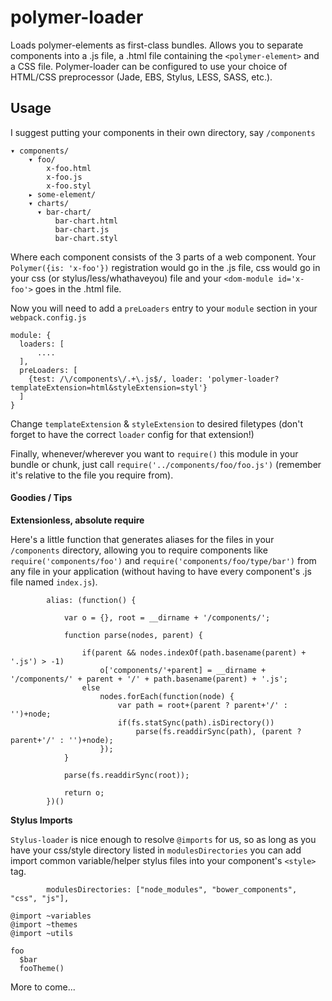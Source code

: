 # polymer-loader

Loads polymer-elements as first-class bundles. Allows you to separate components into a .js file, a .html file containing the `<polymer-element>` and a CSS file. Polymer-loader can be configured to use your choice of HTML/CSS preprocessor (Jade, EBS, Stylus, LESS, SASS, etc.).

## Usage

I suggest putting your components in their own directory, say `/components`

```
▾ components/
    ▾ foo/
        x-foo.html
        x-foo.js
        x-foo.styl
    ▸ some-element/
    ▾ charts/
      ▾ bar-chart/
          bar-chart.html
          bar-chart.js
          bar-chart.styl
```

Where each component consists of the 3 parts of a web component. Your `Polymer({is: 'x-foo'})` registration would go in the .js file, css would go in your css (or stylus/less/whathaveyou) file and your `<dom-module id='x-foo'>` goes in the .html file.

Now you will need to add a `preLoaders` entry to your `module` section in your `webpack.config.js`

```
module: {
  loaders: [
      ....
  ],
  preLoaders: [
    {test: /\/components\/.+\.js$/, loader: 'polymer-loader?templateExtension=html&styleExtension=styl'}
  ]
}
```

Change `templateExtension` & `styleExtension` to desired filetypes (don't forget to have the correct `loader` config for that extension!)


Finally, whenever/wherever you want to `require()` this module in your bundle or chunk, just call `require('../components/foo/foo.js')` (remember it's relative to the file you require from).

#### Goodies / Tips

**Extensionless, absolute require**

Here's a little function that generates aliases for the files in your `/components` directory, allowing you to require components like `require('components/foo')` and `require('components/foo/type/bar')` from any file in your application (without having to have every component's .js file named `index.js`).

```
        alias: (function() {

            var o = {}, root = __dirname + '/components/';

            function parse(nodes, parent) {

                if(parent && nodes.indexOf(path.basename(parent) + '.js') > -1)
                    o['components/'+parent] = __dirname + '/components/' + parent + '/' + path.basename(parent) + '.js';
                else
                    nodes.forEach(function(node) {
                        var path = root+(parent ? parent+'/' : '')+node;
                        if(fs.statSync(path).isDirectory())
                            parse(fs.readdirSync(path), (parent ? parent+'/' : '')+node);
                    });
            }

            parse(fs.readdirSync(root));

            return o;
        })()
```


**Stylus Imports**

`Stylus-loader` is nice enough to resolve `@imports` for us, so as long as you have your css/style directory listed in `modulesDirectories` you can add import common variable/helper stylus files into your component's `<style>` tag.

```
        modulesDirectories: ["node_modules", "bower_components", "css", "js"],
```

```
@import ~variables
@import ~themes
@import ~utils

foo
  $bar
  fooTheme()
```

More to come...
